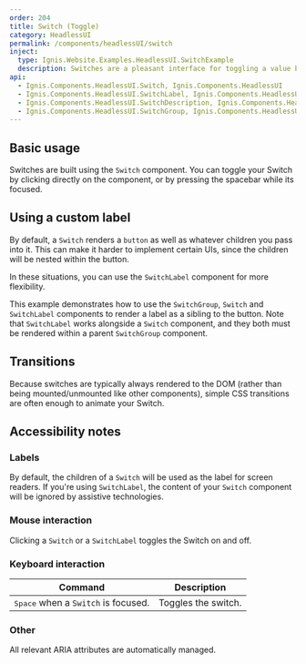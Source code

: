 ```yaml
---
order: 204
title: Switch (Toggle)
category: HeadlessUI
permalink: /components/headlessUI/switch
inject:
  type: Ignis.Website.Examples.HeadlessUI.SwitchExample
  description: Switches are a pleasant interface for toggling a value between two states, and offer the same semantics and keyboard navigation as native checkbox elements.
api:
  - Ignis.Components.HeadlessUI.Switch, Ignis.Components.HeadlessUI
  - Ignis.Components.HeadlessUI.SwitchLabel, Ignis.Components.HeadlessUI
  - Ignis.Components.HeadlessUI.SwitchDescription, Ignis.Components.HeadlessUI
  - Ignis.Components.HeadlessUI.SwitchGroup, Ignis.Components.HeadlessUI
---
```


## Basic usage

Switches are built using the `Switch` component. You can toggle your Switch by clicking directly on the component, or by
pressing the spacebar while its focused.

## Using a custom label

By default, a `Switch` renders a `button` as well as whatever children you pass into it. This can make it harder to
implement certain UIs, since the children will be nested within the button.

In these situations, you can use the `SwitchLabel` component for more flexibility.

This example demonstrates how to use the `SwitchGroup`, `Switch` and `SwitchLabel` components to render a label as a
sibling to the button. Note that `SwitchLabel` works alongside a `Switch` component, and they both must be rendered
within a parent `SwitchGroup` component.

## Transitions

Because switches are typically always rendered to the DOM (rather than being mounted/unmounted like other components),
simple CSS transitions are often enough to animate your Switch.

## Accessibility notes

### Labels

By default, the children of a `Switch` will be used as the label for screen readers. If you're using `SwitchLabel`, the
content of your `Switch` component will be ignored by assistive technologies.

### Mouse interaction

Clicking a `Switch` or a `SwitchLabel` toggles the Switch on and off.

### Keyboard interaction

| Command                                      | Description         |
|----------------------------------------------|---------------------|
| <kbd>Space</kbd> when a `Switch` is focused. | Toggles the switch. |

### Other

All relevant ARIA attributes are automatically managed.
